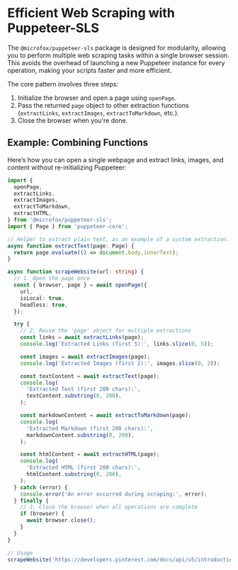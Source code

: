 # Efficient Web Scraping with Puppeteer-SLS

The `@microfox/puppeteer-sls` package is designed for modularity, allowing you to perform multiple web scraping tasks within a single browser session. This avoids the overhead of launching a new Puppeteer instance for every operation, making your scripts faster and more efficient.

The core pattern involves three steps:

1.  Initialize the browser and open a page using `openPage`.
2.  Pass the returned `page` object to other extraction functions (`extractLinks`, `extractImages`, `extractToMarkdown`, etc.).
3.  Close the browser when you're done.

## Example: Combining Functions

Here’s how you can open a single webpage and extract links, images, and content without re-initializing Puppeteer:

```typescript
import {
  openPage,
  extractLinks,
  extractImages,
  extractToMarkdown,
  extractHTML,
} from '@microfox/puppeteer-sls';
import { Page } from 'puppeteer-core';

// Helper to extract plain text, as an example of a custom extraction.
async function extractText(page: Page) {
  return page.evaluate(() => document.body.innerText);
}

async function scrapeWebsite(url: string) {
  // 1. Open the page once
  const { browser, page } = await openPage({
    url,
    isLocal: true,
    headless: true,
  });

  try {
    // 2. Reuse the 'page' object for multiple extractions
    const links = await extractLinks(page);
    console.log('Extracted Links (first 5):', links.slice(0, 5));

    const images = await extractImages(page);
    console.log('Extracted Images (first 2):', images.slice(0, 2));

    const textContent = await extractText(page);
    console.log(
      'Extracted Text (first 200 chars):',
      textContent.substring(0, 200),
    );

    const markdownContent = await extractToMarkdown(page);
    console.log(
      'Extracted Markdown (first 200 chars):',
      markdownContent.substring(0, 200),
    );

    const htmlContent = await extractHTML(page);
    console.log(
      'Extracted HTML (first 200 chars):',
      htmlContent.substring(0, 200),
    );
  } catch (error) {
    console.error('An error occurred during scraping:', error);
  } finally {
    // 3. Close the browser when all operations are complete
    if (browser) {
      await browser.close();
    }
  }
}

// Usage
scrapeWebsite('https://developers.pinterest.com/docs/api/v5/introduction');
```
